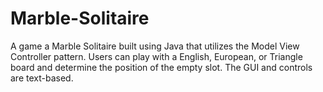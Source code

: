 # Marble-Solitaire
A game a Marble Solitaire built using Java that utilizes the Model View Controller pattern. Users can play with a English, European, or Triangle board and  determine the position of the empty slot. The GUI and controls are text-based.
